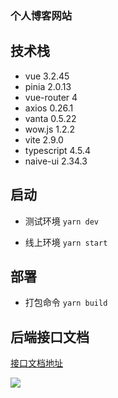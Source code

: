 ### 个人博客网站

## 技术栈

* vue         3.2.45
* pinia       2.0.13
* vue-router  4
* axios       0.26.1
* vanta       0.5.22
* wow.js      1.2.2
* vite        2.9.0
* typescript  4.5.4
* naive-ui    2.34.3

## 启动

* 测试环境
`yarn dev`

* 线上环境
`yarn start`

## 部署

* 打包命令
`yarn build`

## 后端接口文档
[接口文档地址](https://console-docs.apipost.cn/preview/03ccd55c68247833/3eb25d53d437d3ea)

![](https://7072-prod-2g5hif5wbec83baa-1301921121.tcb.qcloud.la/images/00008-preview.jpg)